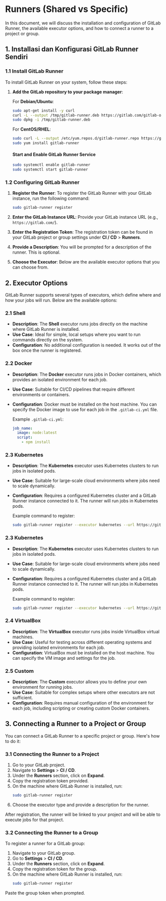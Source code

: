# Runners (Shared vs Specific)

In this document, we will discuss the installation and configuration of GitLab Runner, the available executor options, and how to connect a runner to a project or group.

## 1. Installasi dan Konfigurasi GitLab Runner Sendiri

### 1.1 Install GitLab Runner

To install GitLab Runner on your system, follow these steps:

1. **Add the GitLab repository to your package manager**:

   For **Debian/Ubuntu**:
   ```bash
   sudo apt-get install -y curl
   curl -L --output /tmp/gitlab-runner.deb https://gitlab.com/gitlab-org/gitlab-runner/-/jobs/1060156305/artifacts/download
   sudo dpkg -i /tmp/gitlab-runner.deb
   ```

   For **CentOS/RHEL**:
   ```bash
   sudo curl -L --output /etc/yum.repos.d/gitlab-runner.repo https://gitlab.com/gitlab-org/gitlab-runner/-/jobs/1060156305/artifacts/download
   sudo yum install gitlab-runner
   ```

   #### Start and Enable GitLab Runner Service
   ```bash
   sudo systemctl enable gitlab-runner
   sudo systemctl start gitlab-runner
   ```

### 1.2 Configuring GitLab Runner

1. **Register the Runner**:
   To register the GitLab Runner with your GitLab instance, run the following command:
   ```bash
   sudo gitlab-runner register
   ```

2. **Enter the GitLab Instance URL**:
   Provide your GitLab instance URL (e.g., `https://gitlab.com/`).

3. **Enter the Registration Token**:
   The registration token can be found in your GitLab project or group settings under **CI / CD** > **Runners**.

4. **Provide a Description**:
   You will be prompted for a description of the runner. This is optional.

5. **Choose the Executor**:
   Below are the available executor options that you can choose from.


## 2. Executor Options

GitLab Runner supports several types of executors, which define where and how your jobs will run. Below are the available options:

### 2.1 Shell

- **Description**: The **Shell** executor runs jobs directly on the machine where GitLab Runner is installed.
- **Use Case**: Ideal for simple, local setups where you want to run commands directly on the system.
- **Configuration**: No additional configuration is needed. It works out of the box once the runner is registered.

### 2.2 Docker

- **Description**: The **Docker** executor runs jobs in Docker containers, which provides an isolated environment for each job.
- **Use Case**: Suitable for CI/CD pipelines that require different environments or containers.
- **Configuration**: Docker must be installed on the host machine. You can specify the Docker image to use for each job in the `.gitlab-ci.yml` file.

  Example `.gitlab-ci.yml`:
  ```yaml
  job_name:
    image: node:latest
    script:
      - npm install
  ```

### 2.3 Kubernetes
- **Description**: The **Kubernetes** executor uses Kubernetes clusters to run jobs in isolated pods.
- **Use Case**: Suitable for large-scale cloud environments where jobs need to scale dynamically.
- **Configuration**: Requires a configured Kubernetes cluster and a GitLab Runner instance connected to it. The runner will run jobs in Kubernetes pods.

  Example command to register:
  ```bash
  sudo gitlab-runner register --executor kubernetes --url https://gitlab.com/ --registration-token <token>

### 2.3 Kubernetes

- **Description**: The **Kubernetes** executor uses Kubernetes clusters to run jobs in isolated pods.
- **Use Case**: Suitable for large-scale cloud environments where jobs need to scale dynamically.
- **Configuration**: Requires a configured Kubernetes cluster and a GitLab Runner instance connected to it. The runner will run jobs in Kubernetes pods.

  Example command to register:
  ```bash
  sudo gitlab-runner register --executor kubernetes --url https://gitlab.com/ --registration-token <token>
  ```

### 2.4 VirtualBox

- **Description**: The **VirtualBox** executor runs jobs inside VirtualBox virtual machines.
- **Use Case**: Useful for testing across different operating systems and providing isolated environments for each job.
- **Configuration**: VirtualBox must be installed on the host machine. You can specify the VM image and settings for the job.

### 2.5 Custom

- **Description**: The **Custom** executor allows you to define your own environment for running jobs.
- **Use Case**: Suitable for complex setups where other executors are not sufficient.
- **Configuration**: Requires manual configuration of the environment for each job, including scripting or creating custom Docker containers.

## 3. Connecting a Runner to a Project or Group

You can connect a GitLab Runner to a specific project or group. Here's how to do it:

### 3.1 Connecting the Runner to a Project

1. Go to your GitLab project.
2. Navigate to **Settings** > **CI / CD**.
3. Under the **Runners** section, click on **Expand**.
4. Copy the registration token provided.
5. On the machine where GitLab Runner is installed, run:
   ```bash
   sudo gitlab-runner register 
   ```
6. Choose the executor type and provide a description for the runner.

After registration, the runner will be linked to your project and will be able to execute jobs for that project.

### 3.2 Connecting the Runner to a Group

To register a runner for a GitLab group:

1. Navigate to your GitLab group.
2. Go to **Settings** > **CI / CD**.
3. Under the **Runners** section, click on **Expand**.
4. Copy the registration token for the group.
5. On the machine where GitLab Runner is installed, run:
   ```bash
   sudo gitlab-runner register
   ```

Paste the group token when prompted.